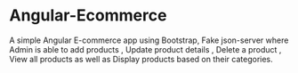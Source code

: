 # Angular-Ecommerce
A simple Angular E-commerce app using Bootstrap, Fake json-server where Admin is able to add products , Update product details , Delete a product , View all products as well as Display products based on their categories.
